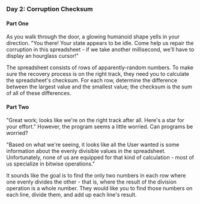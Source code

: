 <h3>Day 2: Corruption Checksum</h3>

<h4> Part One </h4>

<p>As you walk through the door, a glowing humanoid shape yells in your direction. "You there! Your state appears to be idle. Come help us repair the corruption in this spreadsheet - if we take another millisecond, we'll have to display an hourglass cursor!"
</p>

<p>The spreadsheet consists of rows of apparently-random numbers. To make sure the recovery process is on the right track, they need you to calculate the spreadsheet's checksum. For each row, determine the difference between the largest value and the smallest value; the checksum is the sum of all of these differences.
</p>

<h4> Part Two </h4>

<p>"Great work; looks like we're on the right track after all. Here's a star for your effort." However, the program seems a little worried. Can programs be worried?</p>

<p>"Based on what we're seeing, it looks like all the User wanted is some information about the evenly divisible values in the spreadsheet. Unfortunately, none of us are equipped for that kind of calculation - most of us specialize in bitwise operations."</p>

<p>It sounds like the goal is to find the only two numbers in each row where one evenly divides the other - that is, where the result of the division operation is a whole number. They would like you to find those numbers on each line, divide them, and add up each line's result.</p>